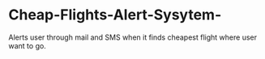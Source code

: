 # Cheap-Flights-Alert-Sysytem-
Alerts user through mail and SMS when it finds cheapest flight where user want to go.
